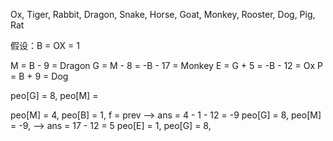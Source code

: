 Ox, Tiger, Rabbit, Dragon, Snake, Horse, Goat, Monkey, Rooster, Dog, Pig, Rat

假设：B = OX = 1

M = B - 9 = Dragon
G = M - 8 = -B - 17 = Monkey
E = G + 5 = -B - 12 = Ox
P = B + 9 = Dog

peo[G] = 8, peo[M] = 

peo[M] = 4, peo[B] = 1, f = prev --> ans = 4 - 1 - 12 = -9
peo[G] = 8, peo[M] = -9, --> ans = 17 - 12 = 5
peo[E] = 1, peo[G] = 8,